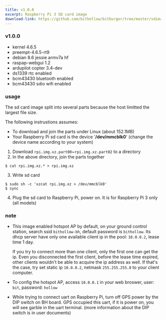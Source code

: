 ```yaml
---
title: v1.0.0
excerpt: Raspberry Pi 3 SD card image
download-link: https://github.com/bithollow/bitburger/tree/master/sdimages/rpi3/nolfs
---
```


### v1.0.0
- kernel 4.6.5
- preempt-4.6.5-rt9
- debian 8.6 jessie armv7a hf
- raspap-webgui 1.2
- ardupilot copter 3.4-dev
- ds1339 rtc enabled
- bcm43430 bluetooth enabled
- bcm43430 sdio wifi enabled

### usage
The sd card image split into several parts because the host limitted the largest file size.

The following instrustions assumes:

- To download and join the parts under Linux (about 152.1MB)
- Your Raspberry Pi sd card is the device '**/dev/mmcblk0**' (change the device name according to your system)

1. Download `rpi.img.xz.part00`~`rpi.img.xz.part02` to a directory
2. In the above directory, join the parts together
  ```shell
  $ cat rpi.img.xz.* > rpi.img.xz
  ```
3. Write sd card
  ```shell
  $ sudo sh -c 'xzcat rpi.img.xz > /dev/mmcblk0'
  $ sync
  ```
4. Plug the sd card to Raspberry Pi, power on. It is for Raspberry Pi 3 only (all models)

### note
- This image enabled hotspot AP by default, on your ground control station, search ssid `bithollow-bh`, default password is `bithollow`. Its dhcp server have only one available client ip in the pool: `10.0.0.2`, lease time 1 day.

   If you try to connect more than one client, only the first one can get the ip. Even you disconnected the first client, before the lease time expired, other clients wouldn't be able to acquire the ip address as well. If that's the case, try set static ip `10.0.0.2`, netmask `255.255.255.0` to your client computer.

- To config the hotspot AP, access `10.0.0.1` in your web broswer, user: `bit`, password: `hollow`

- While trying to connect uart on Raspberry Pi, turn off GPS power by the DIP switch on BH board. GPS occupied this uart, if it is power on, you will see garble in the uart terminal. (more information about the DIP switch is in user documents)
